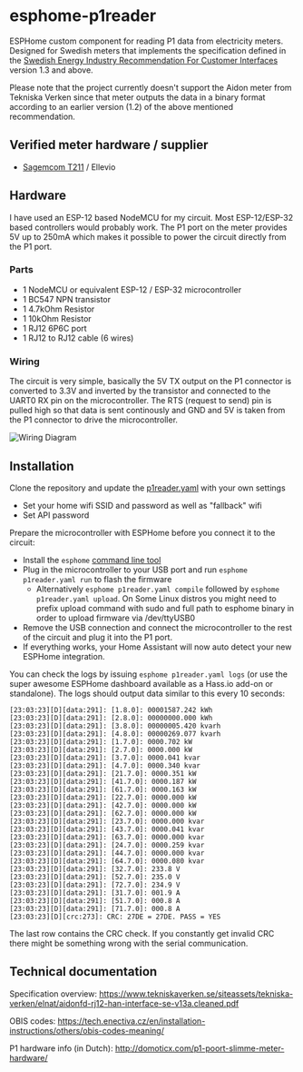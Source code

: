 # esphome-p1reader
ESPHome custom component for reading P1 data from electricity meters. Designed for Swedish meters that implements the specification defined in the [Swedish Energy Industry Recommendation For Customer Interfaces](https://www.energiforetagen.se/forlag/elnat/branschrekommendation-for-lokalt-kundgranssnitt-for-elmatare/) version 1.3 and above.

Please note that the project currently doesn't support the Aidon meter from Tekniska Verken since that meter outputs the data in a binary format according to an earlier version (1.2) of the above mentioned recommendation.

## Verified meter hardware / supplier
* [Sagemcom T211](https://www.ellevio.se/globalassets/uploads/2020/nya-elmatare/ellevio_produktblad_fas3_t211_web2.pdf) / Ellevio

## Hardware
I have used an ESP-12 based NodeMCU for my circuit. Most ESP-12/ESP-32 based controllers would probably work. The P1 port on the meter provides 5V up to 250mA which makes it possible to power the circuit directly from the P1 port.

### Parts
- 1 NodeMCU or equivalent ESP-12 / ESP-32 microcontroller
- 1 BC547 NPN transistor
- 1 4.7kOhm Resistor
- 1 10kOhm Resistor
- 1 RJ12 6P6C port
- 1 RJ12 to RJ12 cable (6 wires)

### Wiring
The circuit is very simple, basically the 5V TX output on the P1 connector is converted to 3.3V and inverted by the transistor and connected to the UART0 RX pin on the microcontroller. The RTS (request to send) pin is pulled high so that data is sent continously and GND and 5V is taken from the P1 connector to drive the microcontroller.

![Wiring Diagram](images/wiring.png)

## Installation
Clone the repository and update the [p1reader.yaml](p1reader.yaml) with your own settings
- Set your home wifi SSID and password as well as "fallback" wifi
- Set API password

Prepare the microcontroller with ESPHome before you connect it to the circuit:
- Install the `esphome` [command line tool](https://esphome.io/guides/getting_started_command_line.html)
- Plug in the microcontroller to your USB port and run `esphome p1reader.yaml run` to flash the firmware
  - Alternatively `esphome p1reader.yaml compile` followed by `esphome p1reader.yaml upload`. On Some Linux distros you might need to prefix upload command with sudo and full path to esphome binary in order to upload firmware via /dev/ttyUSB0
- Remove the USB connection and connect the microcontroller to the rest of the circuit and plug it into the P1 port.
- If everything works, your Home Assistant will now auto detect your new ESPHome integration.

You can check the logs by issuing `esphome p1reader.yaml logs` (or use the super awesome ESPHome dashboard available as a Hass.io add-on or standalone). The logs should output data similar to this every 10 seconds:
```
[23:03:23][D][data:291]: [1.8.0]: 00001587.242 kWh
[23:03:23][D][data:291]: [2.8.0]: 00000000.000 kWh
[23:03:23][D][data:291]: [3.8.0]: 00000005.420 kvarh
[23:03:23][D][data:291]: [4.8.0]: 00000269.077 kvarh
[23:03:23][D][data:291]: [1.7.0]: 0000.702 kW
[23:03:23][D][data:291]: [2.7.0]: 0000.000 kW
[23:03:23][D][data:291]: [3.7.0]: 0000.041 kvar
[23:03:23][D][data:291]: [4.7.0]: 0000.340 kvar
[23:03:23][D][data:291]: [21.7.0]: 0000.351 kW
[23:03:23][D][data:291]: [41.7.0]: 0000.187 kW
[23:03:23][D][data:291]: [61.7.0]: 0000.163 kW
[23:03:23][D][data:291]: [22.7.0]: 0000.000 kW
[23:03:23][D][data:291]: [42.7.0]: 0000.000 kW
[23:03:23][D][data:291]: [62.7.0]: 0000.000 kW
[23:03:23][D][data:291]: [23.7.0]: 0000.000 kvar
[23:03:23][D][data:291]: [43.7.0]: 0000.041 kvar
[23:03:23][D][data:291]: [63.7.0]: 0000.000 kvar
[23:03:23][D][data:291]: [24.7.0]: 0000.259 kvar
[23:03:23][D][data:291]: [44.7.0]: 0000.000 kvar
[23:03:23][D][data:291]: [64.7.0]: 0000.080 kvar
[23:03:23][D][data:291]: [32.7.0]: 233.8 V
[23:03:23][D][data:291]: [52.7.0]: 235.0 V
[23:03:23][D][data:291]: [72.7.0]: 234.9 V
[23:03:23][D][data:291]: [31.7.0]: 001.9 A
[23:03:23][D][data:291]: [51.7.0]: 000.8 A
[23:03:23][D][data:291]: [71.7.0]: 000.8 A
[23:03:23][D][crc:273]: CRC: 27DE = 27DE. PASS = YES
```

The last row contains the CRC check. If you constantly get invalid CRC there might be something wrong with the serial communication.

## Technical documentation
Specification overview:
https://www.tekniskaverken.se/siteassets/tekniska-verken/elnat/aidonfd-rj12-han-interface-se-v13a.cleaned.pdf

OBIS codes:
https://tech.enectiva.cz/en/installation-instructions/others/obis-codes-meaning/

P1 hardware info (in Dutch):
http://domoticx.com/p1-poort-slimme-meter-hardware/

